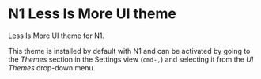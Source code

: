 # N1 Less Is More UI theme

Less Is More UI theme for N1.

This theme is installed by default with N1 and can be activated by going to
the _Themes_ section in the Settings view (`cmd-,`) and selecting it from the
_UI Themes_ drop-down menu.
